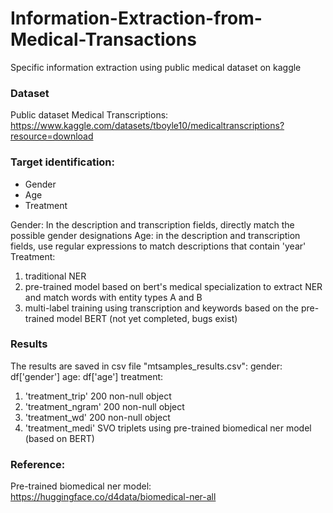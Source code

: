 # Information-Extraction-from-Medical-Transactions
Specific information extraction using public medical dataset on kaggle

### Dataset
Public dataset Medical Transcriptions: https://www.kaggle.com/datasets/tboyle10/medicaltranscriptions?resource=download


### Target identification:
* Gender
* Age
* Treatment

Gender: 
  In the description and transcription fields, directly match the possible gender designations
Age: 
  in the description and transcription fields, use regular expressions to match descriptions that contain 'year'
Treatment:
1. traditional NER
2. pre-trained model based on bert's medical specialization to extract NER and match words with entity types A and B
3. multi-label training using transcription and keywords based on the pre-trained model BERT (not yet completed, bugs exist)

### Results
The results are saved in csv file "mtsamples_results.csv":
gender: df['gender']
age: df['age']
treatment: 
  1. 'treatment_trip'      200 non-null    object
  2. 'treatment_ngram'     200 non-null    object
  3. 'treatment_wd'     200 non-null    object
  4. 'treatment_medi'  SVO triplets using pre-trained biomedical ner model (based on BERT)


### Reference:
Pre-trained biomedical ner model: https://huggingface.co/d4data/biomedical-ner-all
